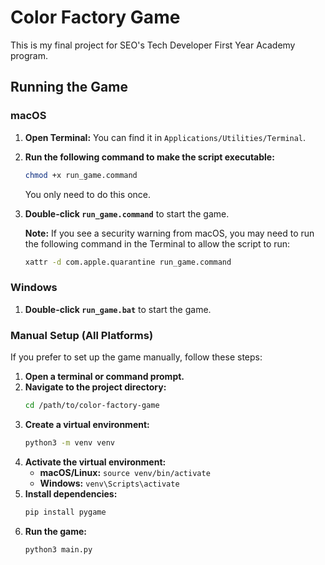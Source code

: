 # Color Factory Game

This is my final project for SEO's Tech Developer First Year Academy program.

## Running the Game

### macOS

1.  **Open Terminal:** You can find it in `Applications/Utilities/Terminal`.
2.  **Run the following command to make the script executable:**
    ```bash
    chmod +x run_game.command
    ```
    You only need to do this once.
3.  **Double-click `run_game.command`** to start the game.

    **Note:** If you see a security warning from macOS, you may need to run the following command in the Terminal to allow the script to run:
    ```bash
    xattr -d com.apple.quarantine run_game.command
    ```

### Windows

1.  **Double-click `run_game.bat`** to start the game.

### Manual Setup (All Platforms)

If you prefer to set up the game manually, follow these steps:

1.  **Open a terminal or command prompt.**
2.  **Navigate to the project directory:**
    ```bash
    cd /path/to/color-factory-game
    ```
3.  **Create a virtual environment:**
    ```bash
    python3 -m venv venv
    ```
4.  **Activate the virtual environment:**
    -   **macOS/Linux:** `source venv/bin/activate`
    -   **Windows:** `venv\Scripts\activate`
5.  **Install dependencies:**
    ```bash
    pip install pygame
    ```
6.  **Run the game:**
    ```bash
    python3 main.py
    ```
